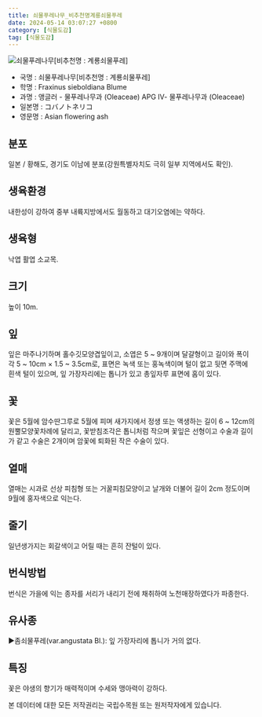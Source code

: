 ```yaml
---
title: 쇠물푸레나무_비추천명계룡쇠물푸레
date: 2024-05-14 03:07:27 +0800
category: [식물도감]
tag: [식물도감]
---
```




![쇠물푸레나무[비추천명 : 계룡쇠물푸레]](/fileUpload/plants/basic/Oleaceae/Fraxinus/11038/1_th2.JPG)
- 국명 : 쇠물푸레나무[비추천명 : 계룡쇠물푸레]
- 학명 : Fraxinus sieboldiana Blume
- 과명 : 앵글러 - 물푸레나무과 (Oleaceae) APG Ⅳ- 물푸레나무과 (Oleaceae)
- 일본명 : コバノトネリコ
- 영문명 : Asian flowering ash


## 분포
일본 / 황해도, 경기도 이남에 분포(강원특별자치도 극히 일부 지역에서도 확인).
## 생육환경
내한성이 강하여 중부 내륙지방에서도 월동하고 대기오염에는 약하다.
## 생육형
낙엽 활엽 소교목. 
## 크기
높이 10m.
## 잎
잎은 마주나기하며 홀수깃모양겹잎이고, 소엽은 5 ~ 9개이며 달걀형이고 길이와 폭이 각 5 ~ 10cm × 1.5 ~ 3.5cm로, 표면은 녹색 또는 홍녹색이며 털이 없고 뒷면 주맥에 흰색 털이 있으며, 잎 가장자리에는 톱니가 있고 총잎자루 표면에 홈이 있다.
## 꽃
꽃은 5월에 암수딴그루로 5월에 피며 새가지에서 정생 또는 액생하는 길이 6 ~ 12cm의 원뿔모양꽃차례에 달리고, 꽃받침조각은 톱니처럼 작으며 꽃잎은 선형이고 수술과 길이가 같고 수술은 2개이며 암꽃에 퇴화된 작은 수술이 있다.
## 열매
열매는 시과로 선상 피침형 또는 거꿀피침모양이고 날개와 더불어 길이 2cm 정도이며 9월에 홍자색으로 익는다.
## 줄기
일년생가지는 회갈색이고 어릴 때는 흔히 잔털이 있다.
## 번식방법
번식은 가을에 익는 종자를 서리가 내리기 전에 채취하여 노천매장하였다가 파종한다.
## 유사종
▶좀쇠물푸레(var.angustata Bl.): 잎 가장자리에 톱니가 거의 없다.
## 특징
꽃은 야생의 향기가 매력적이며 수세와 맹아력이 강하다.






본 데이터에 대한 모든 저작권리는 국립수목원 또는 원저작자에게 있습니다.
